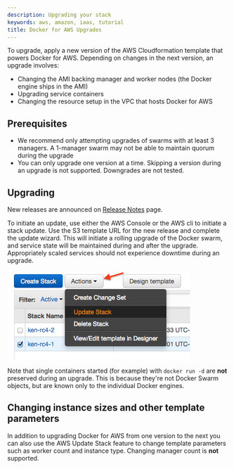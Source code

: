 ```yaml
---
description: Upgrading your stack
keywords: aws, amazon, iaas, tutorial
title: Docker for AWS Upgrades
---
```


To upgrade, apply a new version of the AWS Cloudformation template that powers Docker for AWS. Depending on changes in the next version, an upgrade involves:

 * Changing the AMI backing manager and worker nodes (the Docker engine ships in the AMI)
 * Upgrading service containers
 * Changing the resource setup in the VPC that hosts Docker for AWS

## Prerequisites

 * We recommend only attempting upgrades of swarms with at least 3 managers. A 1-manager swarm may not be able to maintain quorum during the upgrade
 * You can only upgrade one version at a time. Skipping a version during an upgrade is not supported. Downgrades are not tested.

## Upgrading

New releases are announced on [Release Notes](release-notes.md) page.

To initiate an update, use either the AWS Console or the AWS cli to initiate a stack update. Use the S3 template URL for the new release and complete the update wizard. This will initiate a rolling upgrade of the Docker swarm, and service state will be maintained during and after the upgrade. Appropriately scaled services should not experience downtime during an upgrade.

![Upgrade in AWS console](img/cloudformation_update.png)

Note that single containers started (for example) with `docker run -d` are **not** preserved during an upgrade. This is because they're not Docker Swarm objects, but are known only to the individual Docker engines.

## Changing instance sizes and other template parameters

In addition to upgrading Docker for AWS from one version to the next you can also use the AWS Update Stack feature to change template parameters such as worker count and instance type. Changing manager count is **not** supported.
